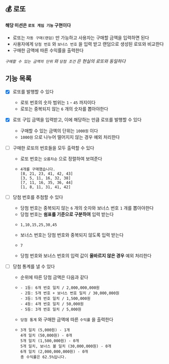 ## 💰 로또 

#### 해당 미션은 `로또 게임 기능` 구현이다
- 로또는 `자동 구매(랜덤)` 만 가능하고 사용자는 구매할 금액을 입력하면 된다
- 사용자에게 `당첨 번호` 와 `보너스 번호` 을 입력 받고 랜덤으로 생성된 로또와 비교한다
- 구매한 금액에 따른 수익률을 출력한다

_`구매할 수 있는 금액의 단위` 와 `당첨 조건` 은 현실의 로또와 동일하다_


## 기능 목록
- [x] 로또를 발행할 수 있다
  - 로또 번호의 숫자 범위는 `1` - `45` 까지이다
  - 로또는 중복되지 않는 `6` 개의 숫자를 뽑아야한다

- [x] 로또 구입 금액을 입력받고, 이에 해당하는 만큼 로또를 발행할 수 있다
  - 구매할 수 있는 금액의 단위는 `1000원` 이다
  - `1000원` 으로 나누어 떨어지지 않는 경우 예외 처리한다

- [ ] 구매한 로또의 번호들을 모두 출력할 수 있다
  - 로또 번호는 `오름차순` 으로 정렬하여 보여준다
  - ```
    4개를 구매했습니다.
    [8, 21, 23, 41, 42, 43]
    [3, 5, 11, 16, 32, 38]
    [7, 11, 16, 35, 36, 44]
    [1, 8, 11, 31, 41, 42]
    ``` 

- [ ] 당첨 번호를 추첨할 수 있다
  - 당첨 번호는 중복되지 않는 `6` 개의 숫자와 보너스 번호 `1` 개를 뽑아야한다
  - 당첨 번호는 **쉼표를 기준으로 구분하여** 입력 받는다
  - ```
    1,10,15,25,30,45
    ```
  - 보너스 번호는 당첨 번호와 중복되지 않도록 입력 받는다
  - ```
    7
    ```
  - 당첨 번호와 보너스 번호의 입력 값이 **올바르지 않은 경우** 예외 처리한다

- [ ] 당첨 통계를 낼 수 있다
  - 순위에 따른 당첨 금액은 다음과 같다
  - ```
    - 1등: 6개 번호 일치 / 2,000,000,000원
    - 2등: 5개 번호 + 보너스 번호 일치 / 30,000,000원
    - 3등: 5개 번호 일치 / 1,500,000원
    - 4등: 4개 번호 일치 / 50,000원
    - 5등: 3개 번호 일치 / 5,000원
    ```
  - `당첨 통계` 와 구매한 금액에 따른 `수익률` 을 출력한다
  - ```
    3개 일치 (5,000원) - 1개
    4개 일치 (50,000원) - 0개
    5개 일치 (1,500,000원) - 0개
    5개 일치, 보너스 볼 일치 (30,000,000원) - 0개
    6개 일치 (2,000,000,000원) - 0개
    총 수익률은 62.5%입니다.
    ```




